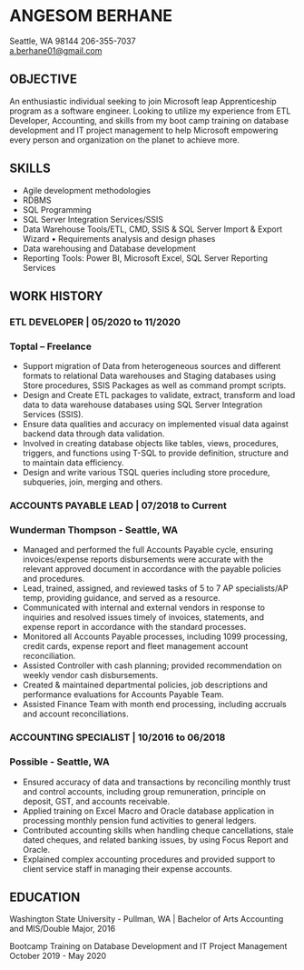 # ANGESOM BERHANE 
Seattle, WA 98144 
206-355-7037  
a.berhane01@gmail.com 

## OBJECTIVE 
An enthusiastic individual seeking to join Microsoft leap Apprenticeship program as a software engineer. 
Looking to utilize my experience from ETL Developer, Accounting, and skills from my boot camp training
on database development and IT project management to help Microsoft empowering every person and organization
on the planet to achieve more.

## SKILLS 
- Agile development methodologies
- RDBMS
- SQL Programming
- SQL Server Integration Services/SSIS
- Data Warehouse Tools/ETL, CMD, SSIS & SQL Server Import & Export Wizard	•	Requirements analysis and design phases
- Data warehousing and Database development
- Reporting Tools: Power BI, Microsoft Excel, SQL Server Reporting Services

## WORK HISTORY 

### ETL DEVELOPER | 05/2020 to 11/2020
### Toptal – Freelance 
- Support migration of Data from heterogeneous sources and different formats to relational Data warehouses and Staging databases using Store procedures, SSIS Packages as well as command prompt scripts.
- Design and Create ETL packages to validate, extract, transform and load data to data warehouse databases using SQL Server Integration Services (SSIS).
- Ensure data qualities and accuracy on implemented visual data against backend data through data validation.
- Involved in creating database objects like tables, views, procedures, triggers, and functions using T-SQL to provide definition, structure and to maintain data efficiency. 
- Design and write various TSQL queries including store procedure, subqueries, join, merging and others.


### ACCOUNTS PAYABLE LEAD | 07/2018 to Current 
### Wunderman Thompson - Seattle, WA

- Managed and performed the full Accounts Payable cycle, ensuring invoices/expense reports disbursements were accurate with the relevant approved document in accordance with the payable policies and procedures.
- Lead, trained, assigned, and reviewed tasks of 5 to 7 AP specialists/AP temp, providing guidance, and served as a resource.
- Communicated with internal and external vendors in response to inquiries and resolved issues timely of invoices, statements, and expense report in accordance with the standard processes.
- Monitored all Accounts Payable processes, including 1099 processing, credit cards, expense report and fleet management account reconciliation.
- Assisted Controller with cash planning; provided recommendation on weekly vendor cash disbursements.
- Created & maintained departmental policies, job descriptions and performance evaluations for Accounts Payable Team.
- Assisted Finance Team with month end processing, including accruals and account reconciliations.

### ACCOUNTING SPECIALIST | 10/2016 to 06/2018 
### Possible - Seattle, WA

-	Ensured accuracy of data and transactions by reconciling monthly trust and control accounts, including group remuneration, principle on deposit, GST, and accounts receivable.
- Applied training on Excel Macro and Oracle database application in processing monthly pension fund activities to general ledgers.
- Contributed accounting skills when handling cheque cancellations, stale dated cheques, and related banking issues, by using Focus Report and Oracle.
- Explained complex accounting procedures and provided support to client service staff in managing their expense accounts.

## EDUCATION

 Washington State University - Pullman, WA | Bachelor of Arts 
 Accounting and MIS/Double Major, 2016
    
 Bootcamp Training on Database Development and IT Project Management  
    October 2019 - May 2020



